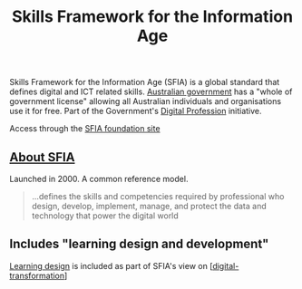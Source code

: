 ﻿---
title: Skills Framework for the Information Age
---
Skills Framework for the Information Age (SFIA) is a global standard that defines digital and ICT related skills. [Australian government](https://www.apsc.gov.au/initiatives-and-programs/aps-workforce-strategy-2025/workforce-planning-resources/skills-framework-information-age) has a "whole of government license" allowing all Australian individuals and organisations use it for free. Part of the Government's [Digital Profession](https://www.digitalprofession.gov.au/) initiative.

Access through the [SFIA foundation site](https://sfia-online.org/en)

## [About SFIA](https://sfia-online.org/en/about-sfia/about-sfia)

Launched in 2000. A common reference model.

> ...defines the skills and competencies required by professional who design, develop, implement, manage, and protect the data and technology that power the digital world

## Includes "learning design and development" 

[Learning design](https://sfia-online.org/en/sfia-8/sfia-views/digital-transformation?path=/glance) is included as part of SFIA's view on [[digital-transformation]]

[//begin]: # "Autogenerated link references for markdown compatibility"
[digital-transformation]: ../digital-transformation "Digital Transformation"
[//end]: # "Autogenerated link references"